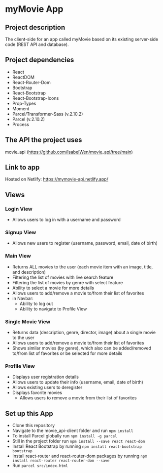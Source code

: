 # myMovie App

## Project description
The client-side for an app called myMovie based on its existing server-side code (REST API and database).

## Project dependencies 
* React
* ReactDOM
* React-Router-Dom
* Bootstrap
* React-Bootstrap
* React-Bootstrap-Icons
* Prop-Types
* Moment
* Parcel/Transformer-Sass (v.2.10.2)
* Parcel (v.2.10.2)
* Process

## The API the project uses
movie_api (https://github.com/IsabelWen/movie_api/tree/main)

## Link to app 
Hosted on Netlify: https://mymovie-api.netlify.app/

## Views

### Login View
* Allows users to log in with a username and password

### Signup View
* Allows new users to register (username, password, email, date of birth)

### Main View
* Returns ALL movies to the user (each movie item with an image, title, and description)
* Filtering the list of movies with live search feature
* Filtering the list of movies by genre with select feature
* Ability to select a movie for more details
* Allows users to add/remove a movie to/from their list of favorites
* in Navbar: 
    * Ability to log out
    * Ability to navigate to Profile View

### Single Movie View
* Returns data (description, genre, director, image) about a single movie to the user
* Allows users to add/remove a movie to/from their list of favorites
* Shows similar movies (by genre), which also can be added/removed to/from list of favorites or be selected for more details

### Profile View
* Displays user registration details
* Allows users to update their info (username, email, date of birth)
* Allows existing users to deregister
* Displays favorite movies
    * Allows users to remove a movie from their list of favorites

## Set up this App
* Clone this repository
* Navigate to the movie_api-client folder and run `npm install`
* To install Parcel globally run `npm install -g parcel`
* Still in the project folder run `npm install --save react react-dom`
* Install React Bootstrap by running `npm install react-bootstrap bootstrap`
* Install react-router and react-router-dom packages by running `npm install react-router react-router-dom --save`
* Run `parcel src/index.html`